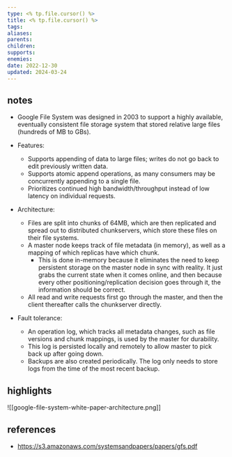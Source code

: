 ```yaml
---
type: <% tp.file.cursor() %>
title: <% tp.file.cursor() %>
tags:
aliases: 
parents: 
children: 
supports: 
enemies:
date: 2022-12-30
updated: 2024-03-24
---
```


## notes

- Google File System was designed in 2003 to support a highly available, eventually consistent file storage system that stored relative large files (hundreds of MB to GBs).
- Features:
	- Supports appending of data to large files; writes do not go back to edit previously written data.
	- Supports atomic append operations, as many consumers may be concurrently appending to a single file.
	- Prioritizes continued high bandwidth/throughput instead of low latency on individual requests.

- Architecture:
	- Files are split into chunks of 64MB, which are then replicated and spread out to distributed chunkservers, which store these files on their file systems.
	- A master node keeps track of file metadata (in memory), as well as a mapping of which replicas have which chunk.
		- This is done in-memory because it eliminates the need to keep persistent storage on the master node in sync with reality. It just grabs the current state when it comes online, and then because every other positioning/replication decision goes through it, the information should be correct.
	- All read and write requests first go through the master, and then the client thereafter calls the chunkserver directly.

- Fault tolerance:
	- An operation log, which tracks all metadata changes, such as file versions and chunk mappings, is used by the master for durability.
	- This log is persisted locally and remotely to allow master to pick back up after going down.
	- Backups are also created periodically. The log only needs to store logs from the time of the most recent backup.

## highlights

![[google-file-system-white-paper-architecture.png]]

## references

- https://s3.amazonaws.com/systemsandpapers/papers/gfs.pdf
